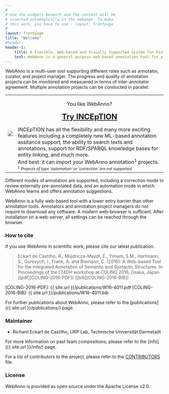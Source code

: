 ```yaml
---
#
# Use the widgets beneath and the content will be
# inserted automagically in the webpage. To make
# this work, you have to use › layout: frontpage
#
layout: frontpage
title: "Welcome"
#header:
header-1:
    title: A Flexible, Web-based and Visually Supported System for Distributed Annotations
    text: WebAnno is a general purpose web-based annotation tool for a wide range of linguistic annotations including various layers of morphological, syntactical, and semantic annotations.Additionaly, custom annotation layers can be defined, allowing WebAnno to be used also for non-linguistic annotation tasks.
---
```


WebAnno is a multi-user tool supporting different roles such as annotator, curator, and project manager. The progress and quality of annotation projects can be monitored and measuered in terms of inter-annotator agreement. Multiple annotation projects can be conducted in parallel.

<table width="100%">
<tr>
<td style="vertical-align: middle;">
<a href="https://inception-project.github.io"><img src="{{ site.url }}/images/logos/inception-banner.png"/></a>
</td>
<td>
<p style="text-align: center	;">You like WebAnno?</p>
<p style="text-align: center	;">
<b style="font-size: 150%;"><a href="https://inception-project.github.io">Try INCEpTION</a></b>
</p>
<div>
INCEpTION has all the flexibility and many more exciting features including a completely new ML-based annotation assitance
support, the ability to search texts and annotations, support for RDF/SPARQL knowledge bases for
entity linking, and much more. <br/>
And best: it can import your WebAnno annotation<sup>1</sup> projects. <br/>
<span style="font-size: 75%">
<sup>1</sup> <i>Projects of type 'automation' or 'correction' are not supported.</i>
</span>
</div>
</td>
</tr>
</table>

Different modes of annotation are supported, including a correction mode to review externally pre-annotated data, and an automation mode in which WebAnno learns and offers annotation suggestions.

WebAnno is a fully web-based tool with a lower entry barrier than other annotation tools. Annotators and annotation project managers do not require to download any software. A modern web-browser is sufficent. After installation on a web-server, all settings can be reached through the browser.

### How to cite

If you use WebAnno in scientific work, please cite our latest publication.

> Eckart de Castilho, R., Mújdricza-Maydt, É., Yimam, S.M., Hartmann, S., Gurevych, I., Frank, A. and Biemann, C. (2016): A Web-based Tool for the Integrated Annotation of Semantic and Syntactic Structures. In Proceedings of the LT4DH workshop at COLING 2016, Osaka, Japan ([pdf][COLING-2016-PDF]) ([bib][COLING-2016-BIB])

[COLING-2016-PDF]: {{ site.url }}/publications/W16-4011.pdf
[COLING-2016-BIB]: {{ site.url }}/publications/W16-4011.bib

For further publications about WebAnno, please refer to the [publications]({{ site.url }}/publications/) page.


### Maintainer

   * Richard Eckart de Castilho, UKP Lab, Technische Universität Darmstadt
   
For more information on past team compositions, please refer to the [info]({{ site.url }}/info/) page.

For a list of contributors to the project, please refer to the [CONTRIBUTORS](http://github.com/webanno/webanno/blob/master/CONTRIBUTORS.txt) file.

### License

WebAnno is provided as open source under the Apache License v2.0.
